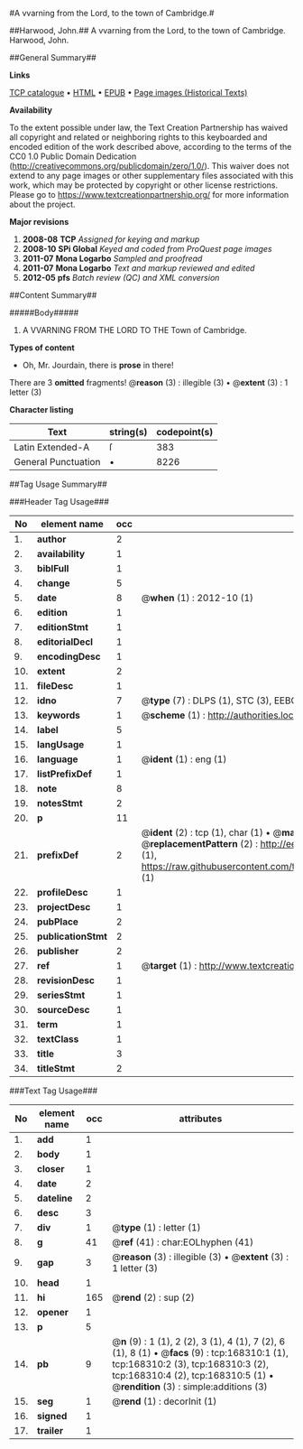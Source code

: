 #A vvarning from the Lord, to the town of Cambridge.#

##Harwood, John.##
A vvarning from the Lord, to the town of Cambridge.
Harwood, John.

##General Summary##

**Links**

[TCP catalogue](http://www.ota.ox.ac.uk/tcp/)  • 
[HTML](http://tei.it.ox.ac.uk/tcp/Texts-HTML/free/A86/A86086.html)  • 
[EPUB](http://tei.it.ox.ac.uk/tcp/Texts-EPUB/free/A86/A86086.epub) • 
[Page images (Historical Texts)](https://historicaltexts.jisc.ac.uk/eebo-99866512e)

**Availability**

To the extent possible under law, the Text Creation Partnership has waived all copyright and related or neighboring rights to this keyboarded and encoded edition of the work described above, according to the terms of the CC0 1.0 Public Domain Dedication (http://creativecommons.org/publicdomain/zero/1.0/). This waiver does not extend to any page images or other supplementary files associated with this work, which may be protected by copyright or other license restrictions. Please go to https://www.textcreationpartnership.org/ for more information about the project.

**Major revisions**

1. __2008-08__ __TCP__ *Assigned for keying and markup*
1. __2008-10__ __SPi Global__ *Keyed and coded from ProQuest page images*
1. __2011-07__ __Mona Logarbo__ *Sampled and proofread*
1. __2011-07__ __Mona Logarbo__ *Text and markup reviewed and edited*
1. __2012-05__ __pfs__ *Batch review (QC) and XML conversion*

##Content Summary##

#####Body#####

1. A VVARNING FROM THE LORD TO THE Town of Cambridge.

**Types of content**

  * Oh, Mr. Jourdain, there is **prose** in there!

There are 3 **omitted** fragments! 
 @__reason__ (3) : illegible (3)  •  @__extent__ (3) : 1 letter (3)

**Character listing**


|Text|string(s)|codepoint(s)|
|---|---|---|
|Latin Extended-A|ſ|383|
|General Punctuation|•|8226|

##Tag Usage Summary##

###Header Tag Usage###

|No|element name|occ|attributes|
|---|---|---|---|
|1.|__author__|2||
|2.|__availability__|1||
|3.|__biblFull__|1||
|4.|__change__|5||
|5.|__date__|8| @__when__ (1) : 2012-10 (1)|
|6.|__edition__|1||
|7.|__editionStmt__|1||
|8.|__editorialDecl__|1||
|9.|__encodingDesc__|1||
|10.|__extent__|2||
|11.|__fileDesc__|1||
|12.|__idno__|7| @__type__ (7) : DLPS (1), STC (3), EEBO-CITATION (1), PROQUEST (1), VID (1)|
|13.|__keywords__|1| @__scheme__ (1) : http://authorities.loc.gov/ (1)|
|14.|__label__|5||
|15.|__langUsage__|1||
|16.|__language__|1| @__ident__ (1) : eng (1)|
|17.|__listPrefixDef__|1||
|18.|__note__|8||
|19.|__notesStmt__|2||
|20.|__p__|11||
|21.|__prefixDef__|2| @__ident__ (2) : tcp (1), char (1)  •  @__matchPattern__ (2) : ([0-9\-]+):([0-9IVX]+) (1), (.+) (1)  •  @__replacementPattern__ (2) : http://eebo.chadwyck.com/downloadtiff?vid=$1&page=$2 (1), https://raw.githubusercontent.com/textcreationpartnership/Texts/master/tcpchars.xml#$1 (1)|
|22.|__profileDesc__|1||
|23.|__projectDesc__|1||
|24.|__pubPlace__|2||
|25.|__publicationStmt__|2||
|26.|__publisher__|2||
|27.|__ref__|1| @__target__ (1) : http://www.textcreationpartnership.org/docs/. (1)|
|28.|__revisionDesc__|1||
|29.|__seriesStmt__|1||
|30.|__sourceDesc__|1||
|31.|__term__|1||
|32.|__textClass__|1||
|33.|__title__|3||
|34.|__titleStmt__|2||


###Text Tag Usage###

|No|element name|occ|attributes|
|---|---|---|---|
|1.|__add__|1||
|2.|__body__|1||
|3.|__closer__|1||
|4.|__date__|2||
|5.|__dateline__|2||
|6.|__desc__|3||
|7.|__div__|1| @__type__ (1) : letter (1)|
|8.|__g__|41| @__ref__ (41) : char:EOLhyphen (41)|
|9.|__gap__|3| @__reason__ (3) : illegible (3)  •  @__extent__ (3) : 1 letter (3)|
|10.|__head__|1||
|11.|__hi__|165| @__rend__ (2) : sup (2)|
|12.|__opener__|1||
|13.|__p__|5||
|14.|__pb__|9| @__n__ (9) : 1 (1), 2 (2), 3 (1), 4 (1), 7 (2), 6 (1), 8 (1)  •  @__facs__ (9) : tcp:168310:1 (1), tcp:168310:2 (3), tcp:168310:3 (2), tcp:168310:4 (2), tcp:168310:5 (1)  •  @__rendition__ (3) : simple:additions (3)|
|15.|__seg__|1| @__rend__ (1) : decorInit (1)|
|16.|__signed__|1||
|17.|__trailer__|1||
